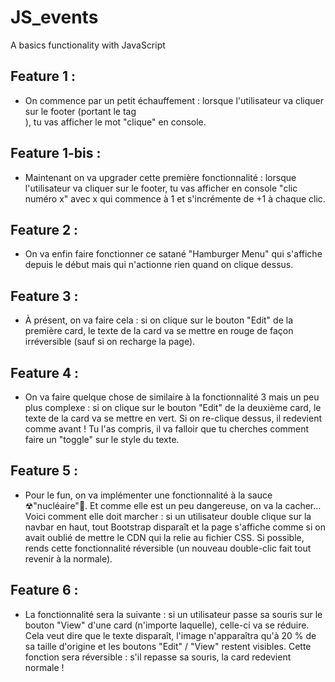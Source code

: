 # JS_events

A basics functionality with JavaScript

## Feature 1 :
- On commence par un petit échauffement : lorsque l'utilisateur va cliquer sur le footer (portant le tag <footer>), tu vas afficher le mot "clique" en console.

## Feature 1-bis :
- Maintenant on va upgrader cette première fonctionnalité : lorsque l'utilisateur va cliquer sur le footer, tu vas afficher en console "clic numéro x" avec x qui commence à 1 et s'incrémente de +1 à chaque clic.

## Feature 2 :
 - On va enfin faire fonctionner ce satané "Hamburger Menu" qui s'affiche depuis le début mais qui n'actionne rien quand on clique dessus. 

## Feature 3 :
 - À présent, on va faire cela : si on clique sur le bouton "Edit" de la première card, le texte de la card va se mettre en rouge de façon irréversible (sauf si on recharge la page). 
 
 ## Feature 4 :
 - On va faire quelque chose de similaire à la fonctionnalité 3 mais un peu plus complexe : si on clique sur le bouton "Edit" de la deuxième card, le texte de la card va se mettre en vert. Si on re-clique dessus, il redevient comme avant ! Tu l'as compris, il va falloir que tu cherches comment faire un "toggle" sur le style du texte.
 
 ## Feature 5 :
 - Pour le fun, on va implémenter une fonctionnalité à la sauce ☢"nucléaire"🤯. Et comme elle est un peu dangereuse, on va la cacher… Voici comment elle doit marcher : si un utilisateur double clique sur la navbar en haut, tout Bootstrap disparaît et la page s'affiche comme si on avait oublié de mettre le CDN qui la relie au fichier CSS. Si possible, rends cette fonctionnalité réversible (un nouveau double-clic fait tout revenir à la normale).
 
 ## Feature 6 :
 - La fonctionnalité sera la suivante : si un utilisateur passe sa souris sur le bouton "View" d'une card (n'importe laquelle), celle-ci va se réduire. Cela veut dire que le texte disparaît, l'image n'apparaîtra qu'à 20 % de sa taille d'origine et les boutons "Edit" / "View" restent visibles. Cette fonction sera réversible : s'il repasse sa souris, la card redevient normale !
